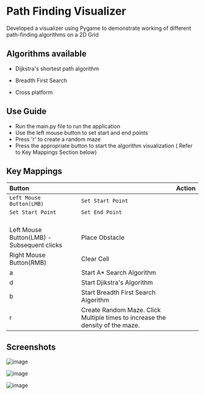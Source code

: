 
# Path Finding Visualizer

Developed a visualizer using Pygame to demonstrate working of different path-finding algorithms on a 2D Grid





## Algorithms available 



- Dijkstra's shortest path algorithm

- Breadth First Search
- Cross platform

  
## Use Guide


- Run the main.py file to run the application
- Use the left mouse button to set start and end points
- Press 'r' to create a random maze
- Press the appropriate button to start the algorithm visualization ( Refer to Key Mappings Section below)
   
## Key Mappings


| Button || Action                |
| :-------- | :------- | :------------------------- |
| `Left Mouse Button(LMB)` | `Set Start Point` |
| `Set Start Point`        | `Set End Point`|
|` `|` `|
Left Mouse Button(LMB) - Subsequent clicks|		Place Obstacle
Right Mouse Button(RMB)		|Clear Cell
a		|Start A* Search Algorithm
d		|Start Djikstra's Algorithm
b		|Start Breadth First Search Algorithm
r		|Create Random Maze. Click Multiple times to increase the density of the maze.


## Screenshots
<!-- - Plotting the start and end points. -->
![image](https://user-images.githubusercontent.com/52815871/124389149-86bb6300-dd03-11eb-8246-aca304b0ce6c.png)




![image](https://user-images.githubusercontent.com/52815871/124389161-9175f800-dd03-11eb-869c-0e374771dd0d.png)



![image](https://user-images.githubusercontent.com/52815871/124389175-a05caa80-dd03-11eb-80cc-9597d1f6adfb.png)

<!-- ![image](https://user-images.githubusercontent.com/52815871/124389126-6b505800-dd03-11eb-976d-0056f5805800.png) -->
<!-- 
![Screenshot 2021-07-04 200305](https://user-images.githubusercontent.com/52815871/124389080-380dc900-dd03-11eb-8b68-c968db7d9c91.jpg)
![image](https://user-images.githubusercontent.com/52815871/124389088-422fc780-dd03-11eb-9c6e-ae15beedd2db.png) -->



